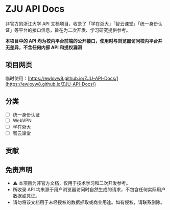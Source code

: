 # ZJU API Docs

非官方的浙江大学 API 文档项目，收录了「学在浙大」「智云课堂」「统一身份认证」等平台的接口信息，旨在为二次开发、学习研究提供参考。

**本项目中的 API 均为校内平台前端的公开接口，使用时与浏览器访问校内平台并无差异，不含任何内部 API 和提权漏洞**

## 项目网页

临时使用：[https://ewloyw8.github.io/ZJU-API-Docs/](https://ewloyw8.github.io/ZJU-API-Docs/)

## 分类

- [ ] 统一身份认证
- [ ] WebVPN
- [ ] 学在浙大
- [ ] 智云课堂

## 贡献

## 免责声明

- ⚠️ 本项目为非官方文档，仅用于技术学习和二次开发参考。
- 所收录 API 均来源于用户浏览器访问时自然生成的请求，不包含任何实际用户数据或凭证。
- 请勿将该文档用于未经授权的数据抓取或商业用途。如有侵权，请联系删除。